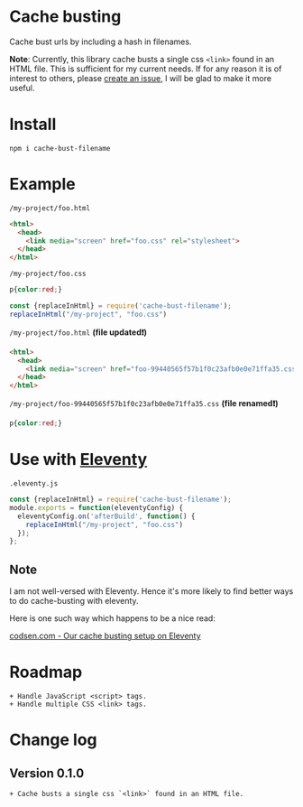 # Cache busting

Cache bust urls by including a hash in filenames.

**Note**: Currently, this library cache busts a single css `<link>`
found in an HTML file. This is sufficient for my current needs. If for
any reason it is of interest to others, please [create an
issue](https://github.com/kayomarz/cache-bust-filename/issues), I will
be glad to make it more useful.

# Install 

    npm i cache-bust-filename

# Example

`/my-project/foo.html`

```html
<html>
  <head>
    <link media="screen" href="foo.css" rel="stylesheet">
  </head>
</html>
```

`/my-project/foo.css`
```css
p{color:red;}
```

```javascript
const {replaceInHtml} = require('cache-bust-filename');
replaceInHtml("/my-project", "foo.css")
```

`/my-project/foo.html` **(file updated:heavy_exclamation_mark:)**

```html
<html>
  <head>
    <link media="screen" href="foo-99440565f57b1f0c23afb0e0e71ffa35.css" rel="stylesheet">
  </head>
</html>
```

`/my-project/foo-99440565f57b1f0c23afb0e0e71ffa35.css` **(file renamed:heavy_exclamation_mark:)**
```css
p{color:red;}
```

# Use with [Eleventy](https://www.11ty.dev)

`.eleventy.js`

```javascript
const {replaceInHtml} = require('cache-bust-filename');
module.exports = function(eleventyConfig) {
  eleventyConfig.on('afterBuild', function() {
    replaceInHtml("/my-project", "foo.css")
  });
};
```

## Note

I am not well-versed with Eleventy. Hence it's more likely to find better ways to do cache-busting with eleventy.

Here is one such way which happens to be a nice read:

[codsen.com - Our cache busting setup on Eleventy](https://codsen.com/articles/our-cache-busting-setup-on-eleventy/)

# Roadmap

    + Handle JavaScript <script> tags.
    + Handle multiple CSS <link> tags.

# Change log

## Version 0.1.0

    + Cache busts a single css `<link>` found in an HTML file.
